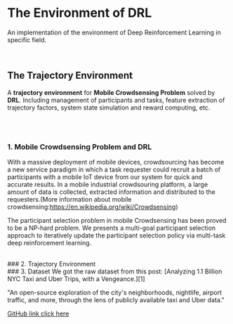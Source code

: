 # The Environment of DRL
An implementation of the environment of Deep Reinforcement Learning in specific field.

<br/>

## The Trajectory Environment
A **trajectory environment** for **Mobile Crowdsensing Problem** solved by **DRL**. Including management of participants and tasks, feature extraction of trajectory factors, system state simulation and reward computing, etc.

<br/></br>
### 1. Mobile Crowdsensing Problem and DRL

With a massive deployment of mobile devices, crowdsourcing has become a new service paradigm in which a task requester could recruit a batch of participants with a mobile IoT device from our system for quick and accurate results. In a mobile industrial crowdsouring platform, a large amount of data is collected, extracted information and distributed to the requesters.(More information about mobile crowdsensing:https://en.wikipedia.org/wiki/Crowdsensing)

The participant selection problem in mobile Crowdsensing has been proved to be a NP-hard problem. We presents a multi-goal participant selection approach to iteratively update the participant selection policy via multi-task deep reinforcement learning. 

<br/>
### 2. Trajectory Environment


<br/>
### 3. Dataset
We got the raw dataset from this post: [Analyzing 1.1 Billion NYC Taxi and Uber Trips, with a Vengeance.][1]  

"An open-source exploration of the city's neighborhoods, nightlife, airport traffic, and more, through the lens of publicly available taxi and Uber data."

[GitHub link click here][2]

[1]: https://toddwschneider.com/posts/analyzing-1-1-billion-nyc-taxi-and-uber-trips-with-a-vengeance/  
[2]: https://github.com/toddwschneider/nyc-taxi-data


